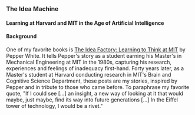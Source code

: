 ### The Idea Machine
#### Learning at Harvard and MIT in the Age of Artificial Intelligence

#### 

#### Background

One of my favorite books is <a href="https://mitpress.mit.edu/books/idea-factory">
The Idea Factory: Learning to Think at MIT</a> by Pepper White. It tells Pepper's story
as a student earning his Master's in Mechanical Engineering at MIT in the 1980s,
capturing his research, experiences and feelings of inadequacy first-hand. Forty years
later, as a Master's student at Harvard conducting research in MIT's Brain and Cognitive
Science Department, these posts are my stories, inspired by Pepper and in tribute to
those who came before. To paraphrase my favorite quote, "If I could see [...] an insight,
a new way of looking at it that would maybe, just maybe, find its way into future generations
\[...\] In the Eiffel tower of technology, I would be a rivet."

